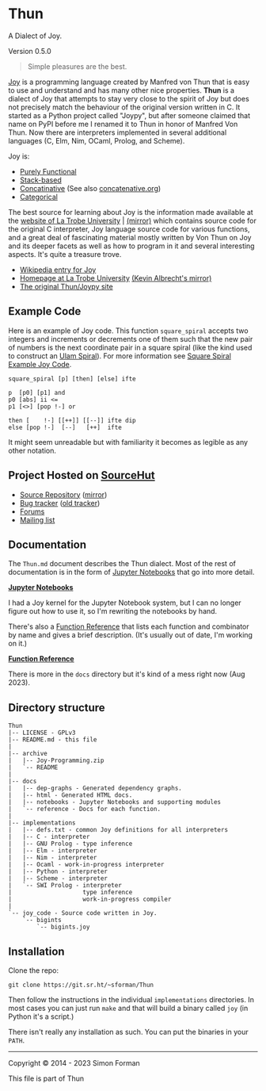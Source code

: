 # Thun

A Dialect of Joy.

Version 0.5.0

> Simple pleasures are the best.

[Joy](https://en.wikipedia.org/wiki/Joy_%28programming_language%29) is a
programming language created by Manfred von Thun that is easy to use and
understand and has many other nice properties.  **Thun** is a dialect of
Joy that attempts to stay very close to the spirit of Joy but does not
precisely match the behaviour of the original version written in C.  It
started as a Python project called "Joypy", but after someone claimed
that name on PyPI before me I renamed it to Thun in honor of Manfred Von
Thun. Now there are interpreters implemented in several additional
languages (C, Elm, Nim, OCaml, Prolog, and Scheme).

Joy is:

* [Purely Functional](https://en.wikipedia.org/wiki/Purely_functional_programming)
* [Stack-based](https://en.wikipedia.org/wiki/Stack-oriented_programming_language)
* [Concatinative](https://en.wikipedia.org/wiki/Concatenative_programming_language)
  (See also [concatenative.org](http://www.concatenative.org/wiki/view/Concatenative%20language))
* [Categorical](https://joypy.osdn.io/notebooks/Categorical.html)

The best source for learning about Joy is the information made available
at the [website of La Trobe University](http://www.latrobe.edu.au/humanities/research/research-projects/past-projects/joy-programming-language)
| [(mirror)](https://www.kevinalbrecht.com/code/joy-mirror/) which
contains source code for the original C interpreter, Joy language source
code for various functions, and a great deal of fascinating material
mostly written by Von Thun on Joy and its deeper facets as well as how to
program in it and several interesting aspects.  It's quite a treasure
trove.

* [Wikipedia entry for Joy](https://en.wikipedia.org/wiki/Joy_%28programming_language%29)
* [Homepage at La Trobe University](http://www.latrobe.edu.au/humanities/research/research-projects/past-projects/joy-programming-language)
  [(Kevin Albrecht's mirror)](https://www.kevinalbrecht.com/code/joy-mirror/)
* [The original Thun/Joypy site](https://web.archive.org/web/20220411010035/https://joypy.osdn.io/)


## Example Code

Here is an example of Joy code.  This function `square_spiral` accepts
two integers and increments or decrements one of them such that the new
pair of numbers is the next coordinate pair in a square spiral (like the
kind used to construct an [Ulam Spiral](https://en.wikipedia.org/wiki/Ulam_spiral)).
For more information see [Square Spiral Example Joy Code](https://joypy.osdn.io/notebooks/Square_Spiral.html).

    square_spiral [p] [then] [else] ifte

    p  [p0] [p1] and
    p0 [abs] ii <=
    p1 [<>] [pop !-] or

    then [    !-] [[++]] [[--]] ifte dip
    else [pop !-]  [--]   [++]  ifte

It might seem unreadable but with familiarity it becomes as legible as
any other notation.


## Project Hosted on [SourceHut](https://git.sr.ht/~sforman/Thun)

* [Source Repository](https://git.sr.ht/~sforman/Thun)
  ([mirror](https://github.com/calroc/Thun))
* [Bug tracker](https://todo.sr.ht/~sforman/thun-der)
  ([old tracker](https://osdn.net/projects/joypy/ticket/))
* [Forums](https://osdn.net/projects/joypy/forums/)
* [Mailing list](https://osdn.net/projects/joypy/lists/)


## Documentation

The `Thun.md` document describes the Thun dialect. Most of the rest of
documentation is in the form of
[Jupyter Notebooks](https://joypy.osdn.io/notebooks/index.html)
that go into more detail.

**[Jupyter Notebooks](https://joypy.osdn.io/notebooks/index.html)**

I had a Joy kernel for the Jupyter Notebook system, but I can no longer
figure out how to use it, so I'm rewriting the notebooks by hand.

There's also a [Function Reference](https://git.sr.ht/~sforman/Thun/tree/trunk/item/docs/reference) that lists each
function and combinator by name and gives a brief description.  (It's
usually out of date, I'm working on it.)

**[Function Reference](https://git.sr.ht/~sforman/Thun/tree/trunk/item/docs/reference)**

There is more in the `docs` directory but it's kind of a mess right now
(Aug 2023).


## Directory structure

    Thun
    |-- LICENSE - GPLv3
    |-- README.md - this file
    |
    |-- archive
    |   |-- Joy-Programming.zip
    |   `-- README
    |
    |-- docs
    |   |-- dep-graphs - Generated dependency graphs.
    |   |-- html - Generated HTML docs.
    |   |-- notebooks - Jupyter Notebooks and supporting modules
    |   `-- reference - Docs for each function.
    |
    |-- implementations
    |   |-- defs.txt - common Joy definitions for all interpreters
    |   |-- C - interpreter
    |   |-- GNU Prolog - type inference
    |   |-- Elm - interpreter
    |   |-- Nim - interpreter
    |   |-- Ocaml - work-in-progress interpreter
    |   |-- Python - interpreter
    |   |-- Scheme - interpreter
    |   `-- SWI Prolog - interpreter
    |                    type inference
    |                    work-in-progress compiler
    |
    `-- joy_code - Source code written in Joy.
        `-- bigints
            `-- bigints.joy


## Installation

Clone the repo:

    git clone https://git.sr.ht/~sforman/Thun

Then follow the instructions in the individual `implementations`
directories.  In most cases you can just run `make` and that will build a
binary called `joy` (in Python it's a script.)

There isn't really any installation as such. You can put the binaries in
your ``PATH``.







--------------------------------------------------

Copyright © 2014 - 2023 Simon Forman

This file is part of Thun

